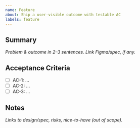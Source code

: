 ```yaml
---
name: Feature
about: Ship a user-visible outcome with testable AC
labels: feature
---
```


## Summary

_Problem & outcome in 2–3 sentences. Link Figma/spec, if any._

## Acceptance Criteria

<!-- AC:BEGIN -->

- [ ] AC-1: …
- [ ] AC-2: …
- [ ] AC-3: …
<!-- AC:END -->

## Notes

_Links to design/spec, risks, nice-to-have (out of scope)._
